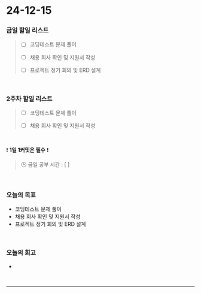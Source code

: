 # 24-12-15

### 금일 할일 리스트

> - [ ] 코딩테스트 문제 풀이
>
> - [ ] 채용 회사 확인 및 지원서 작성
>
> - [ ] 프로젝트 정기 회의 및 ERD 설계

<br/>

### 2주차 할일 리스트

> - [ ] 코딩테스트 문제 풀이
>
> - [ ] 채용 회사 확인 및 지원서 작성

<br/>

❗ **1일 1커밋은 필수** ❗

> 🕒 금일 공부 시간 : [  ]

<br/>

### 오늘의 목표
- 코딩테스트 문제 풀이
- 채용 회사 확인 및 지원서 작성
- 프로젝트 정기 회의 및 ERD 설계

<br>

### 오늘의 회고
- 

<br/>

---
